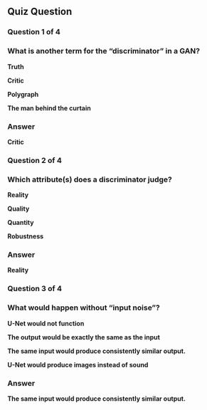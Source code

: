## Quiz Question

### Question 1 of 4

### What is another term for the “discriminator” in a GAN?

**Truth**

**Critic**

**Polygraph**

**The man behind the curtain**

### Answer

**Critic**

### Question 2 of 4

### Which attribute(s) does a discriminator judge?

**Reality**

**Quality**

**Quantity**

**Robustness**

### Answer

**Reality**

### Question 3 of 4

### What would happen without “input noise”?

**U-Net would not function**

**The output would be exactly the same as the input**

**The same input would produce consistently similar output.**

**U-Net would produce images instead of sound**

### Answer

**The same input would produce consistently similar output.**
